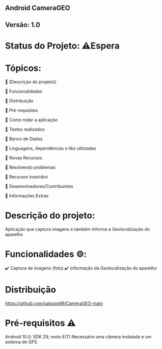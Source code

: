  ## Android CameraGEO
 ## Versão: 1.0
 
 # Status do Projeto: ⚠️Espera 
 
 # Tópicos:
 
🔹 [Descrição do projeto[(

🔹 Funcionalidades

🔹 Distribuição

🔹 Pré-requisitos

🔹 Como rodar a aplicação

🔹 Testes realizados

🔹 Banco de Dados

🔹 Linguagens, dependências e libs utilizadas

🔹 Novas Recursos

🔹 Resolvendo problemas

🔹 Recursos inseridos

🔹 Desenvolvedores/Contribuintes

🔹 Informações Extras

# Descrição do projeto:
Aplicação que captura imagens e também informa a Geolocalização do aparelho

# Funcionalidades ⚙️:
✔️ Captura de imagens (foto)
✔️ informação da Geolocalização do aparelho

# Distribuição
https://github.com/saboop99/CameraGEO-main

# Pré-requisitos ⚠️

Android 10.0; SDK 29; moto E(7)
Necessário uma câmera instalada e um sistema de GPS
